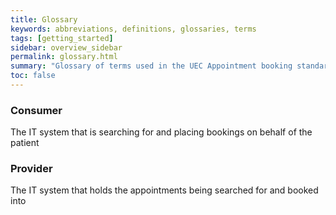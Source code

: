 ```yaml
---
title: Glossary
keywords: abbreviations, definitions, glossaries, terms
tags: [getting_started]
sidebar: overview_sidebar
permalink: glossary.html
summary: "Glossary of terms used in the UEC Appointment booking standards"
toc: false
---
```


### Consumer
The IT system that is searching for and placing bookings on behalf of the patient 

### Provider
The IT system that holds the appointments being searched for and booked into 
